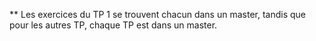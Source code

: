** Les exercices du TP 1 se trouvent chacun dans un master, tandis que pour les autres TP, chaque TP est dans un master.
